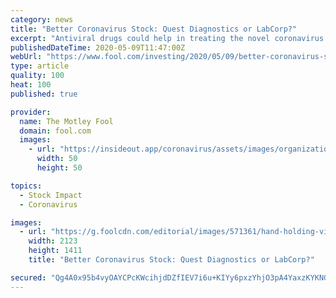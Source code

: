 ```yaml
---
category: news
title: "Better Coronavirus Stock: Quest Diagnostics or LabCorp?"
excerpt: "Antiviral drugs could help in treating the novel coronavirus disease but they won't provide a magic bullet. No matter what happens, though, testing for COVID-19 will be important. Two of the largest diagnostics testing companies in the world,"
publishedDateTime: 2020-05-09T11:47:00Z
webUrl: "https://www.fool.com/investing/2020/05/09/better-coronavirus-stock-quest-diagnostics-or-labc.aspx"
type: article
quality: 100
heat: 100
published: true

provider:
  name: The Motley Fool
  domain: fool.com
  images:
    - url: "https://insideout.app/coronavirus/assets/images/organizations/fool.com-50x50.jpg"
      width: 50
      height: 50

topics:
  - Stock Impact
  - Coronavirus

images:
  - url: "https://g.foolcdn.com/editorial/images/571361/hand-holding-vial-with-coronavirus-label.jpg"
    width: 2123
    height: 1411
    title: "Better Coronavirus Stock: Quest Diagnostics or LabCorp?"

secured: "Qg4A0x95b4vyOAYCPcKWcihjdDZfIEV7i6u+KIYy6pxzYhjO3pA4YaxzKYKNGcNe64VqzXobgNF74vdpgeIAKcy0L9UMUbwvyr4q1o/L9Wg6sJmyTnNxHW1d7VkZ+Oa2OE09vgWZcM14RD3LJaKhzhv8bYq12TrXNNCglCq+XWjdxYVZnyicHbjyfz5jILd89KkMUFFGsZKpefzCUYioDf4nL3D71mRIL4z+tum6dgezoOsF3nK+sp0rhJiU8b7sreq92z/ZvJFf0qLafMhgMxB23VBeWKHnvMR9v7fRMCMFNiJf49H6ENcdY1/BtPex;3HMiHQ+E78XefWX5zpP6Nw=="
---
```


